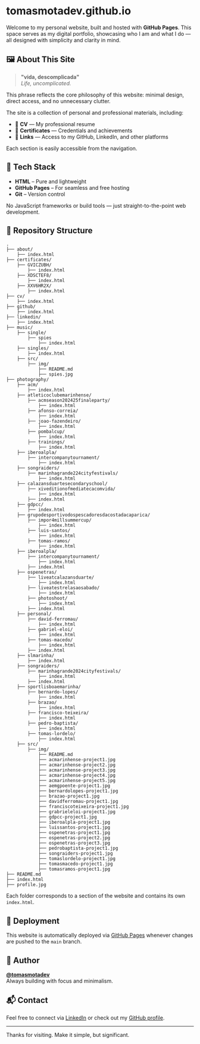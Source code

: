 # tomasmotadev.github.io

Welcome to my personal website, built and hosted with **GitHub Pages**. This space serves as my digital portfolio, showcasing who I am and what I do — all designed with simplicity and clarity in mind.

## 🖼️ About This Site

> **"vida, descomplicada"**  
> _Life, uncomplicated._

This phrase reflects the core philosophy of this website: minimal design, direct access, and no unnecessary clutter.

The site is a collection of personal and professional materials, including:

- 📄 **CV** — My professional resume
- 🧾 **Certificates** — Credentials and achievements
- 🔗 **Links** — Access to my GitHub, LinkedIn, and other platforms

Each section is easily accessible from the navigation.

## 🧰 Tech Stack

- **HTML** – Pure and lightweight
- **GitHub Pages** – For seamless and free hosting
- **Git** – Version control

No JavaScript frameworks or build tools — just straight-to-the-point web development.

## 📁 Repository Structure

```text
.
├── about/
    ├── index.html
├── certificates/
    ├── GVICZUBH/
        ├── index.html
    ├── XDSCTEF8/
        ├── index.html
    ├── XXV6HR2X/
        ├── index.html
├── cv/
    ├── index.html
├── github/
    ├── index.html
├── linkedin/
    ├── index.html
├── music/
    ├── single/
        ├── spies
            ├── index.html
    ├── singles/
        ├── index.html
    ├── src/
        ├── img/
            ├── README.md
            ├── spies.jpg
├── photography/
    ├── acm/
        ├── index.html
    ├── atleticoclubemarinhense/
        ├── acmseason202425finaleparty/
            ├── index.html
        ├── afonso-correia/
            ├── index.html
        ├── joao-fazendeiro/
            ├── index.html
        ├── pombalcup/
            ├── index.html
        ├── trainings/
            ├── index.html
    ├── iberoalpla/
        ├── intercompanytournament/
            ├── index.html
    ├── songraiders/
        ├── marinhagrande224cityfestivals/
            ├── index.html
    ├── calazansduartesecondaryschool/
        ├── xiveditionofmediatecacomvida/
            ├── index.html
        ├── index.html
    ├── gdpcc/
        ├── index.html
    ├── grupodesportivodospescadoresdacostadacaparica/
        ├── impor4millsummercup/
            ├── index.html
        ├── luis-santos/
            ├── index.html
        ├── tomas-ramos/
            ├── index.html
    ├── iberoalpla/
        ├── intercompanytournament/
            ├── index.html
        ├── index.html
    ├── ospenetras/
        ├── liveatcalazansduarte/
            ├── index.html
        ├── liveatestrelasaosabado/
            ├── index.html
        ├── photoshoot/
            ├── index.html
        ├── index.html
    ├── personal/
        ├── david-ferromau/
            ├── index.html
        ├── gabriel-eloi/
            ├── index.html
        ├── tomas-macedo/
            ├── index.html
        ├── index.html
    ├── slmarinha/
        ├── index.html
    ├── songraiders/
        ├── marinhagrande2024cityfestivals/
            ├── index.html
        ├── index.html
    ├── sportlisboaemarinha/
        ├── bernardo-lopes/
            ├── index.html
        ├── brazao/
            ├── index.html
        ├── francisco-teixeira/
            ├── index.html
        ├── pedro-baptista/
            ├── index.html
        ├── tomas-lordelo/
            ├── index.html
    ├── src/
        ├── img/
            ├── README.md
            ├── acmarinhense-project1.jpg
            ├── acmarinhense-project2.jpg
            ├── acmarinhense-project3.jpg
            ├── acmarinhense-project4.jpg
            ├── acmarinhense-project5.jpg
            ├── aemgpoente-project1.jpg
            ├── bernardolopes-project1.jpg
            ├── brazao-project1.jpg
            ├── davidferromau-project1.jpg
            ├── franciscoteixeira-project1.jpg
            ├── grabrieleloi-project1.jpg
            ├── gdpcc-project1.jpg
            ├── iberoalpla-project1.jpg
            ├── luissantos-project1.jpg
            ├── ospenetras-project1.jpg
            ├── ospenetras-project2.jpg
            ├── ospenetras-project3.jpg
            ├── pedrobaptista-project1.jpg
            ├── songraiders-project1.jpg
            ├── tomaslordelo-project1.jpg
            ├── tomasmacedo-project1.jpg
            ├── tomasramos-project1.jpg
├── README.md
├── index.html
├── profile.jpg
```

Each folder corresponds to a section of the website and contains its own `index.html`.

## 🚀 Deployment

This website is automatically deployed via [GitHub Pages](https://pages.github.com/) whenever changes are pushed to the `main` branch.

## 👤 Author

**[@tomasmotadev](https://tomasmotadev.github.io/)**  
Always building with focus and minimalism.

## 📬 Contact

Feel free to connect via [LinkedIn](https://tomasmotadev.github.io/linkedin) or check out my [GitHub profile](https://tomasmotadev.github.io/github).

---

Thanks for visiting. Make it simple, but significant.

